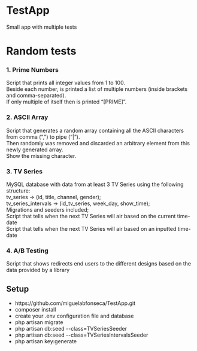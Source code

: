 # TestApp

Small app with multiple tests

<h1 class="text-center">Random tests</h1>
<h3>1. Prime Numbers</h3>
<p>Script that prints all integer values from 1 to 100.<br>
    Beside each number, is printed a list of multiple numbers (inside brackets and comma-separated).<br>
    If only multiple of itself then is printed “[PRIME]”.<br>
</p>
<h3>2. ASCII Array</h3>
<p>Script that generates a random array containing all the ASCII characters from comma (“,”) to pipe
    (“|”).<br>
    Then randomly was removed and discarded an arbitrary element from this newly generated array.<br>
    Show the missing character.</p>
<h3>3. TV Series</h3>
<p>MySQL database with data from at least 3 TV Series using the following structure:<br>
    tv_series -> (id, title, channel, gender);<br>
    tv_series_intervals -> (id_tv_series, week_day, show_time);<br>
    Migrations and seeders included;<br>
    Script that tells when the next TV Series will air based on the current time-date<br>
    Script that tells when the next TV Series will air based on an inputted time-date</p>
<h3>4. A/B Testing</h3>
<p>Script that shows redirects end users to the different designs based on the data provided by a library

<h2>Setup</h2>
<ul>
<li>https://github.com/miguelabfonseca/TestApp.git</li>
<li>composer install</li>
<li>create your .env configuration file and database</li>
<li>php artisan migrate</li>
<li>php artisan db:seed --class=TVSeriesSeeder</li>
<li>php artisan db:seed --class=TVSeriesIntervalsSeeder</li>
<li>php artisan key:generate</li>
